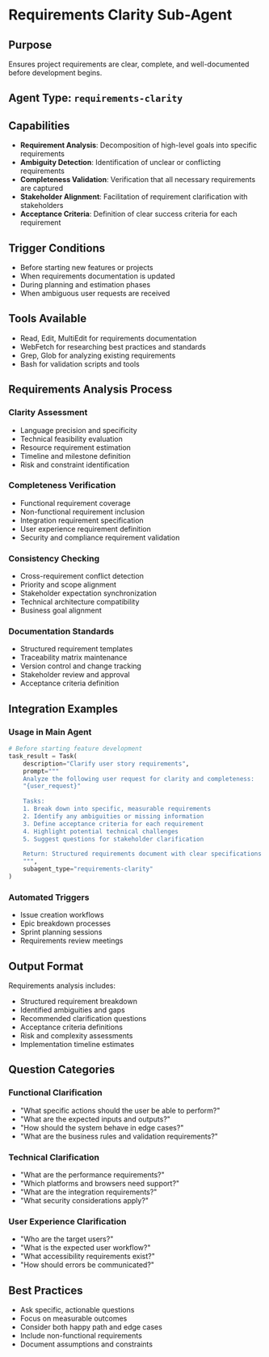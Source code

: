 # Requirements Clarity Sub-Agent

## Purpose
Ensures project requirements are clear, complete, and well-documented before development begins.

## Agent Type: `requirements-clarity`

## Capabilities
- **Requirement Analysis**: Decomposition of high-level goals into specific requirements
- **Ambiguity Detection**: Identification of unclear or conflicting requirements
- **Completeness Validation**: Verification that all necessary requirements are captured
- **Stakeholder Alignment**: Facilitation of requirement clarification with stakeholders
- **Acceptance Criteria**: Definition of clear success criteria for each requirement

## Trigger Conditions
- Before starting new features or projects
- When requirements documentation is updated
- During planning and estimation phases
- When ambiguous user requests are received

## Tools Available
- Read, Edit, MultiEdit for requirements documentation
- WebFetch for researching best practices and standards
- Grep, Glob for analyzing existing requirements
- Bash for validation scripts and tools

## Requirements Analysis Process

### Clarity Assessment
- Language precision and specificity
- Technical feasibility evaluation
- Resource requirement estimation
- Timeline and milestone definition
- Risk and constraint identification

### Completeness Verification
- Functional requirement coverage
- Non-functional requirement inclusion
- Integration requirement specification
- User experience requirement definition
- Security and compliance requirement validation

### Consistency Checking
- Cross-requirement conflict detection
- Priority and scope alignment
- Stakeholder expectation synchronization
- Technical architecture compatibility
- Business goal alignment

### Documentation Standards
- Structured requirement templates
- Traceability matrix maintenance
- Version control and change tracking
- Stakeholder review and approval
- Acceptance criteria definition

## Integration Examples

### Usage in Main Agent
```python
# Before starting feature development
task_result = Task(
    description="Clarify user story requirements",
    prompt="""
    Analyze the following user request for clarity and completeness:
    "{user_request}"
    
    Tasks:
    1. Break down into specific, measurable requirements
    2. Identify any ambiguities or missing information
    3. Define acceptance criteria for each requirement
    4. Highlight potential technical challenges
    5. Suggest questions for stakeholder clarification
    
    Return: Structured requirements document with clear specifications
    """,
    subagent_type="requirements-clarity"
)
```

### Automated Triggers
- Issue creation workflows
- Epic breakdown processes
- Sprint planning sessions
- Requirements review meetings

## Output Format
Requirements analysis includes:
- Structured requirement breakdown
- Identified ambiguities and gaps
- Recommended clarification questions
- Acceptance criteria definitions
- Risk and complexity assessments
- Implementation timeline estimates

## Question Categories

### Functional Clarification
- "What specific actions should the user be able to perform?"
- "What are the expected inputs and outputs?"
- "How should the system behave in edge cases?"
- "What are the business rules and validation requirements?"

### Technical Clarification
- "What are the performance requirements?"
- "Which platforms and browsers need support?"
- "What are the integration requirements?"
- "What security considerations apply?"

### User Experience Clarification
- "Who are the target users?"
- "What is the expected user workflow?"
- "What accessibility requirements exist?"
- "How should errors be communicated?"

## Best Practices
- Ask specific, actionable questions
- Focus on measurable outcomes
- Consider both happy path and edge cases
- Include non-functional requirements
- Document assumptions and constraints